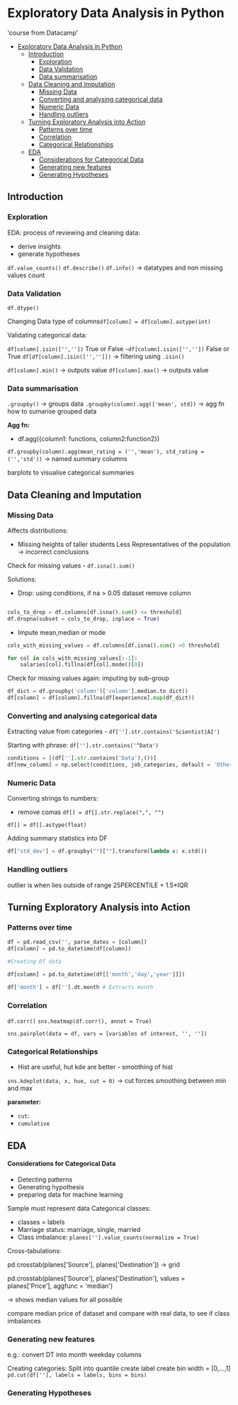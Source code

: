 # Exploratory Data Analysis in Python

'course from Datacamp'

- [Exploratory Data Analysis in Python](#exploratory-data-analysis-in-python)
  - [Introduction](#introduction)
    - [Exploration](#exploration)
    - [Data Validation](#data-validation)
    - [Data summarisation](#data-summarisation)
  - [Data Cleaning and Imputation](#data-cleaning-and-imputation)
    - [Missing Data](#missing-data)
    - [Converting and analysing categorical data](#converting-and-analysing-categorical-data)
    - [Numeric Data](#numeric-data)
    - [Handling outliers](#handling-outliers)
  - [Turning Exploratory Analysis into Action](#turning-exploratory-analysis-into-action)
    - [Patterns over time](#patterns-over-time)
    - [Correlation](#correlation)
    - [Categorical Relationships](#categorical-relationships)
  - [EDA](#eda)
      - [Considerations for Categorical Data](#considerations-for-categorical-data)
    - [Generating new features](#generating-new-features)
    - [Generating Hypotheses](#generating-hypotheses)


## Introduction

### Exploration

EDA: process of reviewing and cleaning data:
- derive insights
- generate hypotheses

`df.value_counts()`
`df.describe()`
`df.info()` -> datatypes and non missing values count

### Data Validation

`df.dtype()`

Changing Data type of columns`df[column] = df[column].astype(int)`

Validating categorical data:

`df[column].isin(['',''])` True or False
`~df[column].isin(['',''])` False or True
`df[df[column].isin(['','']])` -> filtering using `.isin()` 

`df[column].min()` -> outputs value
`df[column].max()` -> outputs value

### Data summarisation

`.groupby()` -> groups data
`.groupby(column).agg(['mean', std])` -> agg fn how to sumarise grouped data

**Agg fn:**
- df.agg({column1: functions, column2:function2})

`df.groupby(column).agg(mean_rating = ('','mean'), std_rating = ('','std'))` -> named summary columns

barplots to visualise categorical summaries

## Data Cleaning and Imputation

### Missing Data

Affects distributions:
- Missing heights of taller students
Less Representatives of the population
-> incorrect conclusions
  
Check for missing values - `df.isna().sum()`

Solutions:
- Drop: using conditions, if na > 0.05 dataset remove column
```python

cols_to_drop = df.columns[df.isna().sum() <= threshold]
df.dropna(subset = cols_to_drop, inplace = True)
```
- Impute mean,median or mode
```python
cols_with_missing_values = df.columns[df.isna().sum() >0 threshold]

for col in cols_with_missing_values[:-1]:
    salaries[col].fillna(df[col].mode()[0])
```

Check for missing values again:
imputing by sub-group

```python
df_dict = df.groupby('column')['column'].median.to_dict()
df[column] = df[column].fillna(df[experience].map(df_dict))
```
### Converting and analysing categorical data

Extracting value from categories - `df[''].str.contains('Scientist|AI')`

Starting with phrase: `df[''].str.contains('^Data')`

```python
conditions = [(df[''].str.contains('Data'),())]
df[new_column] = np.select(conditions, job_categories, default = 'Other')
```
### Numeric Data

Converting strings to numbers:
- remove comas
`df[] = df[].str.replace(",", "")`

`df[] = df[].astype(float)`

Adding summary statistics into DF
```python 
df["std_dev"] = df.groupby("")[""].transform(lambda x: x.std())

```

### Handling outliers

outlier is when lies outside of range 25PERCENTILE + 1.5*IQR

## Turning Exploratory Analysis into Action


### Patterns over time

```python
df = pd.read_csv('', parse_dates = [column])
df[column] = pd.to_datetime(df[column])

#Creating DT data

df[column] = pd.to_datetime(df[['month','day','year']]])

df['month'] = df[''].dt.month # Extracts month

```
### Correlation

`df.corr()`
`sns.heatmap(df.corr(), annot = True)`

`sns.pairplot(data = df, vars = [variables of interest, '', ''])`

### Categorical Relationships

- Hist are useful, hut kde are better - smoothing of hist

`sns.kdeplot(data, x, hue, cut = 0)` -> cut forces smoothing between min and max

**parameter:**
- `cut`:
- `cumulative`


## EDA

#### Considerations for Categorical Data

- Detecting patterns
- Generating hypothesis
- preparing data for machine learning

Sample must represent data
Categorical classes:
- classes = labels
- Marriage status: marriage, single, married
- Class imbalance: 
`planes[''].value_counts(normalize = True)`

Cross-tabulations:

pd.crosstab(planes['Source'], planes['Destination'])
-> grid


pd.crosstab(planes['Source'], planes['Destination'], values = planes['Price'], aggfunc = 'median')

-> shows median values for all possible

compare median price of dataset and compare with real data, to see if class imbalances

### Generating new features

e.g.: convert DT into month weekday columns

Creating categories:
Split into quantile
create label 
create bin width = [0,...,1]
`pd.cut(df[''], labels = labels, bins = bins)`

### Generating Hypotheses

